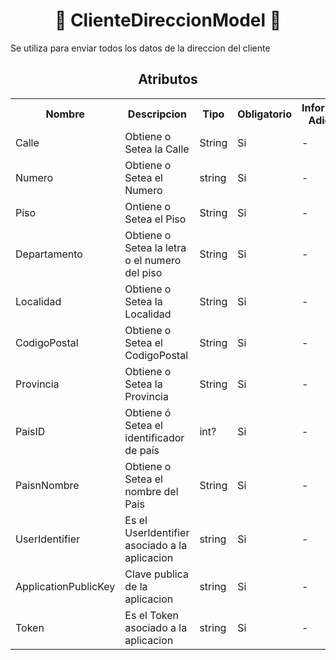 <body>

<h1 align="center">📢 ClienteDireccionModel 📢</h1>

Se utiliza para enviar todos los datos de la direccion del cliente

<h2 align="center">Atributos</h2>

<table style="width: 100%;">
    <tr>
        <th>Nombre</th>
        <th>Descripcion</th>
        <th>Tipo</th>
        <th>Obligatorio</th>
        <th>Informacion Adicional</th>
    </tr>
    <tr>
        <td>Calle</td>
        <td>Obtiene o Setea la Calle</td>
        <td>String</td>
        <td>Si</td>
        <td>-</td>
    </tr>
    <tr>
        <td>Numero</td>
        <td>Obtiene o Setea el Numero</td>
        <td>string</td>
        <td>Si</td>
        <td>-</td>
    </tr>
    <tr>
        <td>Piso</td>
        <td>Ontiene o Setea el Piso</td>
        <td>String</td>
        <td>Si</td>
        <td>-</td>
    </tr>
    <tr>
        <td>Departamento</td>
        <td>Obtiene o Setea la letra o el numero del piso</td>
        <td>String</td>
        <td>Si</td>
        <td>-</td>
    </tr>
    <tr>
        <td>Localidad</td>
        <td>Obtiene o Setea la Localidad</td>
        <td>String</td>
        <td>Si</td>
        <td>-</td>
    </tr>
    <tr>
        <td>CodigoPostal</td>
        <td>Obtiene o Setea el CodigoPostal</td>
        <td>String</td>
        <td>Si</td>
        <td>-</td>
    </tr>
    <tr>
        <td>Provincia</td>
        <td>Obtiene o Setea la Provincia</td>
        <td>String</td>
        <td>Si</td>
        <td>-</td>
    </tr>
    <tr>
        <td>PaisID</td>
        <td>Obtiene ó Setea el identificador de país</td>
        <td>int?</td>
        <td>Si</td>
        <td>-</td>
    </tr>
    <tr>
        <td>PaisnNombre</td>
        <td>Obtiene o Setea el nombre del Pais</td>
        <td>String</td>
        <td>Si</td>
        <td>-</td>
    </tr>
    <tr>
        <td>UserIdentifier</td>
        <td>Es el UserIdentifier asociado a la aplicacion</td>
        <td>string</td>
        <td>Si</td>
        <td>-</td>
      </tr>
      <tr>
        <td>ApplicationPublicKey</td>
        <td>Clave publica de la aplicacion</td>
        <td>string</td>
        <td>Si</td>
        <td>-</td>
      </tr>
      <tr>
        <td>Token</td>
        <td>Es el Token asociado a la aplicacion</td>
        <td>string</td>
        <td>Si</td>
        <td>-</td>
      </tr>
</table>

</body>    